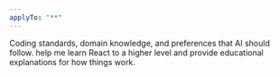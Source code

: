 ```yaml
---
applyTo: "**"
---
```


Coding standards, domain knowledge, and preferences that AI should follow. help me learn React to a higher level and provide educational explanations for how things work.
